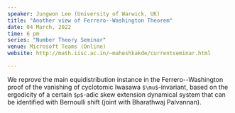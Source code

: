 ```yaml
---
speaker: Jungwon Lee (University of Warwick, UK)
title: "Another view of Ferrero--Washington Theorem"
date: 04 March, 2022
time: 6 pm
series: "Number Theory Seminar"
venue: Microsoft Teams (Online)
website: http://math.iisc.ac.in/~maheshkakde/currentseminar.html

---
```


We reprove the main equidistribution instance in the Ferrero--Washington proof of the vanishing of cyclotomic Iwasawa `$\mu$`-invariant, based on the ergodicity of a certain `$p$`-adic skew extension dynamical system that can be identified with Bernoulli shift (joint with Bharathwaj Palvannan).
